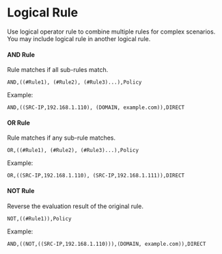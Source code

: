 Logical Rule
============

Use logical operator rule to combine multiple rules for complex scenarios. You may include logical rule in another logical rule.

#### AND Rule

Rule matches if all sub-rules match.

    AND,((#Rule1), (#Rule2), (#Rule3)...),Policy
    

Example:

    AND,((SRC-IP,192.168.1.110), (DOMAIN, example.com)),DIRECT
    

#### OR Rule

Rule matches if any sub-rule matches.

`OR,((#Rule1), (#Rule2), (#Rule3)...),Policy`

Example:

    OR,((SRC-IP,192.168.1.110), (SRC-IP,192.168.1.111)),DIRECT
    

#### NOT Rule

Reverse the evaluation result of the original rule.

    NOT,((#Rule1)),Policy
    

Example:

    AND,((NOT,((SRC-IP,192.168.1.110))),(DOMAIN, example.com)),DIRECT